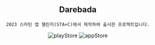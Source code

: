 <div align="center">

## Darebada

```
2023 스마틴 앱 챌린지(STA+C)에서 제작하여 출시한 프로젝트입니다.
```

![playStore](https://github.com/ehdbs28/Darebada/assets/98889991/b9368348-3221-4efe-8cf4-2d7e9361e763)
![appStore](https://github.com/ehdbs28/Darebada/assets/98889991/89a92d43-409f-4ec8-8f72-96c959601315)

